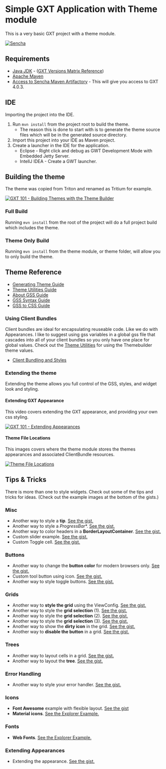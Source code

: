 # Simple GXT Application with Theme module
This is a very basic GXT project with a theme module.   

[![Sencha](http://cdn.sencha.com/img/gwt-eclipse-plugin-banner.png)](https://www.sencha.com/products/gxt/)

## Requirements

* [Java JDK](https://docs.sencha.com/gxt/4.x/guides/getting_started/Versions.html) - ([GXT Versions Matrix Reference](https://docs.sencha.com/gxt/4.x/guides/getting_started/Versions.html))
* [Apache Maven](https://maven.apache.org/install.html)
* [Access to Sencha Maven Artifactory](http://docs.sencha.com/gxt/4.x/guides/getting_started/maven/Maven.html) - This will give you access to GXT 4.0.3.

## IDE
Importing the project into the IDE. 

1. Run `mvn install` from the project root to build the theme. 
    * The reason this is done to start with is to generate the theme source files which will be in the generated source directory.
2. Import this project into your IDE as Maven project.
3. Create a launcher in the IDE for the application.
    * Eclipse - Right click and debug as GWT Development Mode with Embedded Jetty Server.
    * IntellJ IDEA - Create a GWT launcher.

## Building the theme
The theme was copied from Triton and renamed as Tritium for example. 

[![GXT 101 - Building Themes with the Theme Builder](https://img.youtube.com/vi/7-fE_96cOGg/0.jpg)](https://www.youtube.com/watch?v=7-fE_96cOGg)

### Full Build
Running `mvn install` from the root of the project will do a full project build which includes the theme. 

### Theme Only Build
Running `mvn install` from the theme module, or theme folder, will allow you to only build the theme. 

## Theme Reference

* [Generating Theme Guide](https://docs.sencha.com/gxt/4.x/guides/ui/theme/GeneratingThemes.html)
* [Theme Utilities Guide](https://docs.sencha.com/gxt/4.x/guides/ui/theme/Utilities.html)
* [About GSS Guide](https://docs.sencha.com/gxt/4.x/guides/ui/style/gss/GSS.html)
* [GSS Syntax Guide](https://docs.sencha.com/gxt/4.x/guides/ui/style/gss/GSSSyntax.html)
* [GSS to CSS Guide](https://docs.sencha.com/gxt/4.x/guides/ui/style/gss/CssToGss.html)

### Using Client Bundles
Client bundles are ideal for encapsulating reuseable code. Like we do with Appearances. 
I like to suggest using gss variables in a global gss file that cascades into all of your client bundles so you only have one place for global values. Check out the [Theme Utilities](https://docs.sencha.com/gxt/4.x/guides/ui/theme/Utilities.html) for using the Themebuilder theme values. 

* [Client Bundling and Styles](https://docs.sencha.com/gxt/4.x/guides/ui/style/ClientBundleStyleAndImages.html)

### Extending the theme
Extending the theme allows you full control of the GSS, styles, and widget look and styling. 

#### Extending GXT Appearance
This video covers extending the GXT appearance, and providing your own css styling.

[![GXT 101 - Extending Appearances](https://img.youtube.com/vi/MQEmQ1McCZk/0.jpg)](https://www.youtube.com/watch?v=MQEmQ1McCZk)

#### Theme File Locations
This images covers where the theme module stores the themes appearances and associated ClientBundle resources. 

[![Theme File Locations](https://github.com/sencha/gxt-demo-projects/blob/master/Theme_Files.png)](https://github.com/sencha/gxt-demo-projects/blob/master/Theme_Files.png)


## Tips & Tricks
There is more than one to style widgets. Check out some of the tips and tricks for ideas. 
(Check out the example images at the bottom of the gists.)

### Misc

- Another way to style a **tip**. [See the gist.](https://gist.github.com/branflake2267/c7bc3c475060a45e5bea56954c2fe738)
- Another way to style a *ProgressBar**. [See the gist.](https://gist.github.com/branflake2267/52a972d87056aa486ba9)
- Another way to color headers in a **BorderLayoutContainer**. [See the gist.](https://gist.github.com/branflake2267/1d2ec468062c5966a7f2f2ae6050594a)
- Custom slider example. [See the gist.](https://gist.github.com/branflake2267/bec9089f63fa40574e6604151468beaf)
- Custom Toggle cell. [See the gist.](https://gist.github.com/branflake2267/737aa0e319edf818d6a73c937ea61730)

### Buttons

- Another way to change the **button color** for modern browsers only. [See the gist.](https://gist.github.com/branflake2267/cb0d0046f26e8c4776a170b4818fa3be)
- Custom tool button using icon. [See the gist.](https://gist.github.com/branflake2267/d3df69c1e4867f9aade28c2ff641835a)
- Another way to style toggle buttons. [See the gist.](https://gist.github.com/branflake2267/89e1e1552371879539e30b1254bd65d8)

### Grids

- Another way to **style the grid** using the ViewConfig. [See the gist.](https://gist.github.com/branflake2267/c1bf2512a8fd579978861b7c703260b5)
- Another way to style the **grid selection** (1). [See the gist.](https://gist.github.com/branflake2267/e57c2a96bb854d8a3fe42bcfe5b80b5f)
- Another way to style the **grid selection** (2). [See the gist.](https://gist.github.com/branflake2267/c16f6b9029347b3e70d89912aed8cc9d)
- Another way to style the **grid selection** (3). [See the gist.](https://gist.github.com/branflake2267/c1bf2512a8fd579978861b7c703260b5)
- Another way to show the **dirty icon** in the grid. [See the gist.](https://gist.github.com/branflake2267/58d2a7dfc3458a60843a13cb944ec192)
- Another way to **disable the button** in a grid. [See the gist.](https://gist.github.com/branflake2267/1c4fca8998a8d6e71d388237f3d1b6c0)

### Trees

- Another way to layout cells in a grid. [See the gist.](https://gist.github.com/branflake2267/774570b920d13e4b112b1cb49a6ce68c)
- Another way to layout the **tree**. [See the gist.](https://gist.github.com/branflake2267/df29948ae4e5de7b4cc0e289f0c96b88)

### Error Handling

- Another way to style your error handler. [See the gist.](https://gist.github.com/branflake2267/a51295fe09f6f8696476c3c383ac0731)

### Icons

- **Font Awesome** example with flexible layout. [See the gist](https://gist.github.com/branflake2267/34eff42cd92d71fe02bc6a27d7856a81)
- **Material icons**. [See the Explorer Example.](http://examples.sencha.com/gxt/4.0.3/#ExamplePlace:html_materialicons)

### Fonts

- **Web Fonts**. [See the Explorer Example.](http://examples.sencha.com/gxt/4.0.3/#ExamplePlace:html_webfont)

### Extending Appearances

- Extending the appearance. [See the gist.](https://gist.github.com/branflake2267/201e80954f1ea3158559dc099ec9a0c8)

